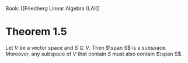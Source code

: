 Book: [[Friedberg Linear Algebra (LA)]]
# Theorem 1.5
Let $V$ be a vector space and $S\subseteq V$.
Then $\span S$ is a subspace.
Moreover, any subspace of $V$ that contain $S$ must also contain $\span S$.